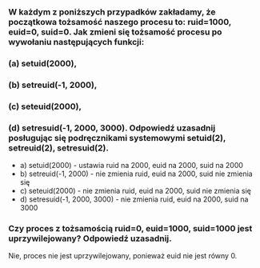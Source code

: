 ### W każdym z poniższych przypadków zakładamy, że początkowa tożsamość naszego procesu to: ruid=1000, euid=0, suid=0. Jak zmieni się tożsamość procesu po wywołaniu następujących funkcji: 
### (a) setuid(2000), 
### (b) setreuid(-1, 2000), 
### (c) seteuid(2000), 
### (d) setresuid(-1, 2000, 3000). Odpowiedź uzasadnij posługując się podręcznikami systemowymi setuid(2), setreuid(2), setresuid(2).

- a) setuid(2000) - ustawia ruid na 2000, euid na 2000, suid na 2000
- b) setreuid(-1, 2000) - nie zmienia ruid, euid na 2000, suid nie zmienia się
- c) seteuid(2000) - nie zmienia ruid, euid na 2000, suid nie zmienia się
- d) setresuid(-1, 2000, 3000) - nie zmienia ruid, euid na 2000, suid na 3000


### Czy proces z tożsamością ruid=0, euid=1000, suid=1000 jest uprzywilejowany? Odpowiedź uzasadnij.
Nie, proces nie jest uprzywilejowany, ponieważ euid nie jest równy 0.